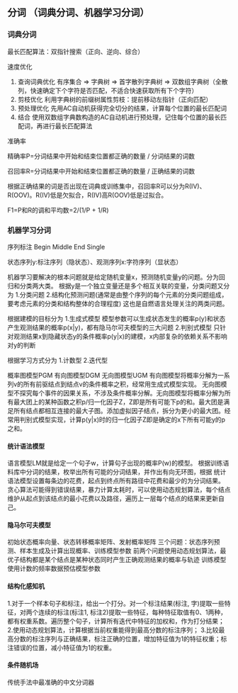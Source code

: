 ## 分词 （词典分词、机器学习分词）
### 词典分词
最长匹配算法：双指针搜索（正向、逆向、综合）

速度优化
1. 查询词典优化
   有序集合 => 字典树 => 首字散列字典树 => 双数组字典树（全散列，快速确定下个字符是否匹配，不适合快速获取所有下个字符）
2. 剪枝优化
   利用字典树的前缀树属性剪枝：提前移动左指针（正向匹配）
3. 预处理优化
   先用AC自动机获得完全切分的结果，计算每个位置的最长匹配词
4. 结合
   使用双数组字典数构造的AC自动机进行预处理，记住每个位置的最长匹配词，再进行最长匹配算法

准确率

精确率P=分词结果中开始和结束位置都正确的数量 / 分词结果的词数

召回率R=分词结果中开始和结束位置都正确的数量 / 正确结果的词数

根据正确结果的词是否出现在词典或训练集中，召回率R可以分为R(IV)、R(OOV)。R(IV)低是欠拟合，R(IV)高R(OOV)低是过拟合。

F1=P和R的调和平均数=2/(1/P + 1/R)

### 机器学习分词

序列标注 Begin Middle End Single

状态序列y:标注序列（隐状态）、观测序列x:字符序列（显状态）

机器学习要解决的根本问题就是给定随机变量x，预测随机变量y的问题。分为回归和分类两大类。
根据y是一个独立变量还是多个相互关联的变量，分类问题又分为
1.分类问题 2.结构化预测问题(通常是由整个序列的每个元素的分类问题组成，要考虑元素的分类和结构整体的合理程度)
这也是自燃语言处理关注的两类问题。

根据建模的目标分为
1.生成式模型 模型参数可以生成状态发生的概率p(y)和状态产生观测结果的概率p(x|y)，都有隐马尔可夫模型的三大问题
2.判别式模型 只针对观测结果x到隐藏状态y的条件概率p(y|x)的建模，x内部复杂的依赖关系不影响对y的判断

根据学习方式分为 1.计数型 2.迭代型

概率图模型PGM 有向图模型DGM 无向图模型UGM
有向图模型将概率分解为一系列v的所有前驱结点到结点v的条件概率之积，经常用生成式模型实现。
无向图模型不探究每个事件的因果关系，不涉及条件概率分解。无向图模型将概率分解为所有最大团上的某种函数之积p/归一化因子Z，Z即是所有可能下p的和。最大团是满足所有结点都相互连接的最大子图。添加虚拟因子结点，拆分为更小的最大团。经常用判别式模型实现，计算p(y|x)时的归一化因子Z即是确定的x下所有可能y的p之和。

#### 统计语法模型
语言模型LM就是给定一个句子w，计算句子出现的概率P(w)的模型。
根据训练语料库中分词的结果，枚举出所有可能的分词结果，并作出有向无环图，根据 统计语法模型设置每条边的花费，起点到终点所有路径中花费和最少的为分词结果。
贪心算法可能得到错误结果，暴力计算太耗时，可以使用动态规划算法，每个结点维护从起点到该结点的最小花费以及路径，遍历上一层每个结点的结果来更新自己。

#### 隐马尔可夫模型
初始状态概率向量、状态转移概率矩阵、发射概率矩阵
三个问题：状态序列预测、样本生成及计算出现概率、训练模型参数
前两个问题使用动态规划算法，最优子结构都是某个结点是某种状态同时产生正确观测结果的概率与轨迹
训练模型使用计数的频率数据预估模型参数

#### 结构化感知机
1.对于一个样本句子和标注，给出一个打分。对一个标注结果(标注, 字)提取一些特征，对两个连续的标注(标注1, 标注2)提取一些特征，每种特征取值有0、1两种，都有权重系数。遍历整个句子，计算所有迭代中特征的加权和，作为打分结果；
2.使用动态规划算法，计算根据当前权重能得到最高分数的标注序列；
3.比较最高分数的标注序列与正确结果，标注正确的位置，增加特征值为1的特征权重；标注错误的位置，减小特征值为1的权重。

#### 条件随机场
传统手法中最准确的中文分词器
